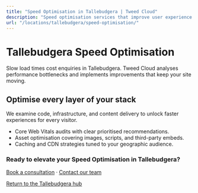 ```yaml
---
title: "Speed Optimisation in Tallebudgera | Tweed Cloud"
description: "Speed optimisation services that improve user experience for Tallebudgera visitors."
url: "/locations/tallebudgera/speed-optimisation/"
---
```


# Tallebudgera Speed Optimisation

Slow load times cost enquiries in Tallebudgera. Tweed Cloud analyses performance bottlenecks and implements improvements that keep your site moving.

## Optimise every layer of your stack

We examine code, infrastructure, and content delivery to unlock faster experiences for every visitor.

- Core Web Vitals audits with clear prioritised recommendations.
- Asset optimisation covering images, scripts, and third-party embeds.
- Caching and CDN strategies tuned to your geographic audience.

### Ready to elevate your Speed Optimisation in Tallebudgera?

[Book a consultation](/consultation/) · [Contact our team](/contact/)

[Return to the Tallebudgera hub](/locations/tallebudgera/)
